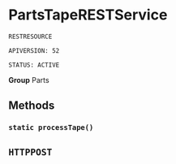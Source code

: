 # PartsTapeRESTService

`RESTRESOURCE`

`APIVERSION: 52`

`STATUS: ACTIVE`

**Group** Parts

## Methods
### `static processTape()`

`HTTPPOST`
---
